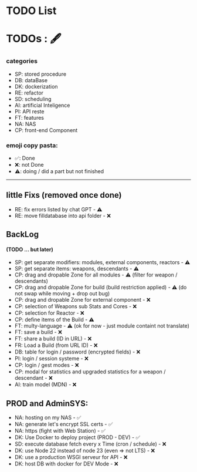 # TODO List

# TODOs : 🖋️

### categories
- SP: stored procedure
- DB: dataBase
- DK: dockerization
- RE: refactor
- SD: scheduling
- AI: artificial Inteligence
- PI: API reste
- FT: features
- NA: NAS
- CP: front-end Component

### emoji copy pasta:
- ✅: Done
- ❌: not Done
- ⚠️: doing / did a part but not finished

---

## little Fixs (removed once done)
- RE: fix errors listed by chat GPT - ⚠️
- RE: move filldatabase into api folder - ❌


## BackLog
#### (TODO ... but later)
- SP: get separate modifiers: modules, external components, reactors - ⚠️
- SP: get separate items: weapons, descendants - ⚠️
- CP: drag and dropable Zone for all modules - ⚠️ (filter for weapon / descendants)
- CP: drag and dropable Zone for build (build restriction applied) - ⚠️ (do not swap while moving + drop out bug)
- CP: drag and dropable Zone for external component - ❌
- CP: selection of Weapons sub Stats and Cores - ❌
- CP: selection for Reactor - ❌
- CP: define items of the Build - ⚠️
- FT: multy-language - ⚠️ (ok for now - just module containt not translate)
- FT: save a build - ❌
- FT: share a build (ID in URL) - ❌
- FR: Load a Build (from URL ID) - ❌
- DB: table for login / password (encrypted fields) - ❌
- PI: login / session systeme - ❌
- CP: login / gest modes - ❌
- CP: modal for statistics and upgraded statistics for a weapon / descendant - ❌
- AI: train model (MDN) - ❌

## PROD and AdminSYS:
- NA: hosting on my NAS - ✅
- NA: generate let's encrypt SSL certs - ✅
- NA: https (fight with Web Station) - ✅
- DK: Use Docker to deploy project (PROD - DEV) - ✅
- SD: execute database fetch every x Time (cron / schedule) - ❌
- DK: use Node 22 instead of node 23 (even => not LTS) - ❌
- DK: use a production WSGI serveur for API - ❌
- DK: host DB with docker for DEV Mode - ❌